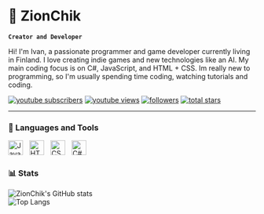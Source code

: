 # 🍉 ZionChik

**`Creator and Developer`**

Hi! I'm Ivan, a passionate programmer and game developer currently living in Finland. I love creating indie games and new technologies like an AI. My main coding focus is on C#, JavaScript, and HTML + CSS. Im really new to programming, so I'm usually spending time coding, watching tutorials and coding.

   <p align="left">
      <a href="https://www.youtube.com/@ZionChik?sub_confirmation=1">
         <img alt="youtube subscribers" title="Subscribe to my YouTube channel" src="https://custom-icon-badges.demolab.com/youtube/channel/subscribers/UC6f0ns3oDzaTpiYhXj68vfw?color=%23E05D44&label=SUBSCRIBE&logo=video&logoColor=white&style=for-the-badge&labelColor=CE4630"/></a> 
      <a href="https://www.youtube.com/@ZionChik">
         <img alt="youtube views" title="YouTube views" src="https://custom-icon-badges.demolab.com/youtube/channel/views/UC6f0ns3oDzaTpiYhXj68vfw?color=%23E1AD0E&logo=eye&logoColor=white&style=for-the-badge&labelColor=C79600"/></a> 
      <a href="https://github.com/ZionChik5000?tab=followers">
         <img alt="followers" title="Follow me on Github" src="https://custom-icon-badges.demolab.com/github/followers/ZionChik5000?color=236ad3&labelColor=1155ba&style=for-the-badge&logo=person-add&label=Follow&logoColor=white"/></a>
      <a href="https://github.com/ZionChik5000?tab=repositories&sort=stargazers">
         <img alt="total stars" title="Total stars on GitHub" src="https://custom-icon-badges.demolab.com/github/stars/ZionChik5000?color=55960c&style=for-the-badge&labelColor=488207&logo=star"/></a>
   </p>

---

### 🧰 Languages and Tools

<img align="left" alt="JavaScript" width="30px" style="padding-right:10px;" src="https://cdn.jsdelivr.net/gh/devicons/devicon/icons/javascript/javascript-plain.svg" />
<img align="left" alt="HTML" width="30px" style="padding-right:10px;" src="https://cdn.jsdelivr.net/gh/devicons/devicon/icons/html5/html5-plain.svg" />
<img align="left" alt="CSS" width="30px" style="padding-right:10px;" src="https://cdn.jsdelivr.net/gh/devicons/devicon/icons/css3/css3-plain.svg" />
<img align="left" alt="C#" width="30px" style="padding-right:10px;" src="https://upload.wikimedia.org/wikipedia/commons/d/d2/C_Sharp_Logo_2023.svg" />
<br />

#

### 📊 Stats

![ZionChik's GitHub stats](https://github-readme-stats.vercel.app/api?username=ZionChik5000&show_icons=true&theme=neon)
<br>
![Top Langs](https://github-readme-stats.vercel.app/api/top-langs/?username=ZionChik5000&layout=compact)

#

[website]: https://zionchik5000.github.io/mySite/
[youtube]: https://youtube.com/@ZionChik
[instagram]: https://www.instagram.com/zionchik228/
